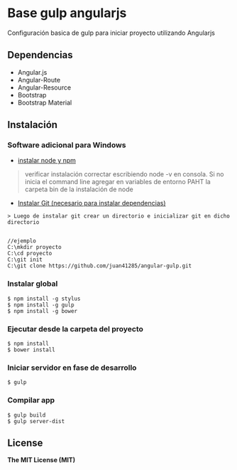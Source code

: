 # Base gulp angularjs 

Configuración basica de gulp para iniciar proyecto utilizando Angularjs

## Dependencias
- Angular.js
- Angular-Route
- Angular-Resource
- Bootstrap
- Bootstrap Material

## Instalación
### Software adicional para Windows


- [instalar node y npm ](https://nodejs.org/en/)
> verificar instalación correctar escribiendo node -v en consola.
> Si no inicia el command line agregar en variables de entorno PAHT la carpeta bin de la instalación de node 

- [Instalar Git (necesario para instalar dependencias)](https://git-scm.com/download/win)

```
> Luego de instalar git crear un directorio e inicializar git en dicho directorio


//ejemplo
C:\mkdir proyecto
C:\cd proyecto
C:\git init
C:\git clone https://github.com/juan41285/angular-gulp.git
```
### Instalar global
```
$ npm install -g stylus
$ npm install -g gulp
$ npm install -g bower
```

### Ejecutar desde la carpeta del proyecto
```
$ npm install
$ bower install
```
### Iniciar servidor en fase de desarrollo
```
$ gulp
```
### Compilar app
```
$ gulp build
$ gulp server-dist
```

## License

**The MIT License (MIT)**
